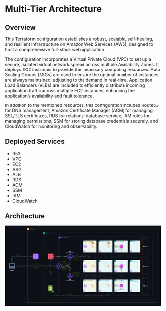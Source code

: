 # Multi-Tier Architecture

## Overview

This Terraform configuration establishes a robust, scalable, self-healing, and resilient infrastructure on Amazon Web Services (AWS), designed to host a comprehensive full-stack web application.

The configuration incorporates a Virtual Private Cloud (VPC) to set up a secure, isolated virtual network spread across multiple Availability Zones. It deploys EC2 instances to provide the necessary computing resources. Auto Scaling Groups (ASGs) are used to ensure the optimal number of instances are always maintained, adjusting to the demand in real-time. Application Load Balancers (ALBs) are included to efficiently distribute incoming application traffic across multiple EC2 instances, enhancing the application’s availability and fault tolerance.

In addition to the mentioned resources, this configuration includes Route53 for DNS management, Amazon Certificate Manager (ACM) for managing SSL/TLS certificates, RDS for relational database service, IAM roles for managing permissions, SSM for storing database credentials securely, and CloudWatch for monitoring and observability.

## Deployed Services

- R53
- VPC
- EC2
- ASG
- ALB
- RDS
- ACM
- SSM
- IAM
- CloudWatch

## Architecture

![Multi-Tier-Architecture-Diagram](./assets/multi-tier-architecture.drawio.svg)
